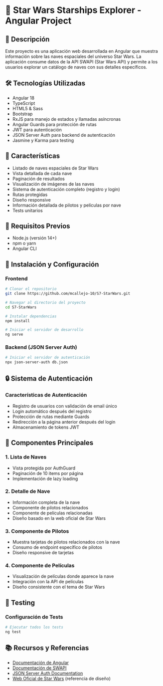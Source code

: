 # 🚀 Star Wars Starships Explorer - Angular Project

## 📝 Descripción
Este proyecto es una aplicación web desarrollada en Angular que muestra información sobre las naves espaciales del universo Star Wars. La aplicación consume datos de la API SWAPI (Star Wars API) y permite a los usuarios explorar un catálogo de naves con sus detalles específicos.

## 🛠 Tecnologías Utilizadas
- Angular 18
- TypeScript
- HTML5 & Sass
- Bootstrap
- RxJS para manejo de estados y llamadas asíncronas
- Angular Guards para protección de rutas
- JWT para autenticación
- JSON Server Auth para backend de autenticación
- Jasmine y Karma para testing

## 🌟 Características
- Listado de naves espaciales de Star Wars
- Vista detallada de cada nave
- Paginación de resultados
- Visualización de imágenes de las naves
- Sistema de autenticación completo (registro y login)
- Rutas protegidas
- Diseño responsive
- Información detallada de pilotos y películas por nave
- Tests unitarios

## 🎯 Requisitos Previos
- Node.js (versión 14+)
- npm o yarn
- Angular CLI


## 🚀 Instalación y Configuración

### Frontend
```bash
# Clonar el repositorio
git clone https://github.com/mcallejo-10/S7-StarWars.git

# Navegar al directorio del proyecto
cd S7-StarWars

# Instalar dependencias
npm install

# Iniciar el servidor de desarrollo
ng serve
```

### Backend (JSON Server Auth)
```bash
# Iniciar el servidor de autenticación
npx json-server-auth db.json
```


## 🔒 Sistema de Autenticación

### Características de Autenticación
- Registro de usuarios con validación de email único
- Login automático después del registro
- Protección de rutas mediante Guards
- Redirección a la página anterior después del login
- Almacenamiento de tokens JWT


## 🚢 Componentes Principales

### 1. Lista de Naves
- Vista protegida por AuthGuard
- Paginación de 10 items por página
- Implementación de lazy loading

### 2. Detalle de Nave
- Información completa de la nave
- Componente de pilotos relacionados
- Componente de películas relacionadas
- Diseño basado en la web oficial de Star Wars

### 3. Componente de Pilotos
- Muestra tarjetas de pilotos relacionados con la nave
- Consumo de endpoint específico de pilotos
- Diseño responsive de tarjetas

### 4. Componente de Películas
- Visualización de películas donde aparece la nave
- Integración con la API de películas
- Diseño consistente con el tema de Star Wars

## 🧪 Testing

### Configuración de Tests
```bash
# Ejecutar todos los tests
ng test
```

## 📚 Recursos y Referencias
- [Documentación de Angular](https://angular.io/docs)
- [Documentación de SWAPI](https://swapi.dev/documentation)
- [JSON Server Auth Documentation](https://github.com/jeremyben/json-server-auth)
- [Web Oficial de Star Wars](https://www.starwars.com/) (referencia de diseño)

